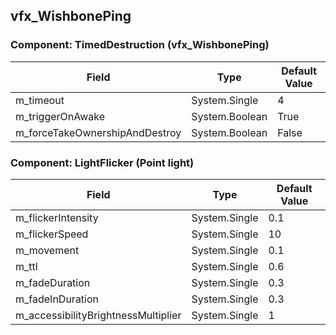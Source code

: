 ## vfx_WishbonePing

### Component: TimedDestruction (vfx_WishbonePing)

|Field|Type|Default Value|
|-----|----|-------------|
|m_timeout|System.Single|4|
|m_triggerOnAwake|System.Boolean|True|
|m_forceTakeOwnershipAndDestroy|System.Boolean|False|

### Component: LightFlicker (Point light)

|Field|Type|Default Value|
|-----|----|-------------|
|m_flickerIntensity|System.Single|0.1|
|m_flickerSpeed|System.Single|10|
|m_movement|System.Single|0.1|
|m_ttl|System.Single|0.6|
|m_fadeDuration|System.Single|0.3|
|m_fadeInDuration|System.Single|0.3|
|m_accessibilityBrightnessMultiplier|System.Single|1|

